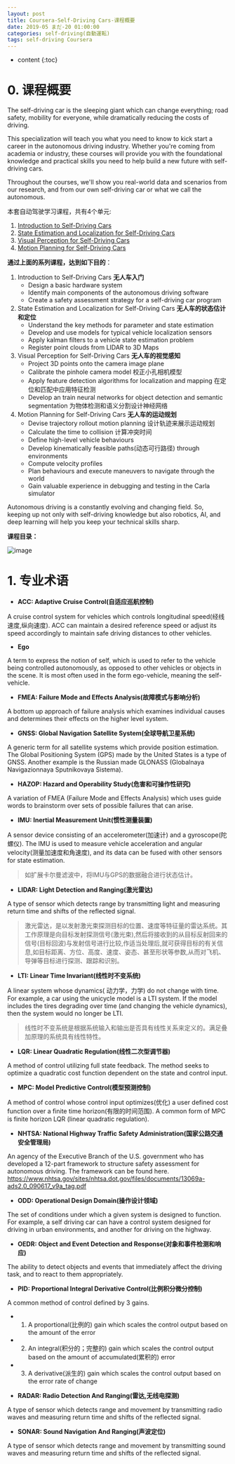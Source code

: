 ```yaml
---
layout: post
title: Coursera-Self-Driving Cars-课程概要
date: 2019-05 まだ-20 01:00:00
categories: self-driving(自動運転)
tags: self-driving Coursera
---
```

* content
{:toc}

# 0. 课程概要

The self-driving car is the sleeping giant which can change everything; road safety, mobility for everyone, while dramatically reducing the costs of driving. 

This specialization will teach you what you need to know to kick start a career in the autonomous driving industry. Whether you're coming from academia or industry, these courses will provide you with the foundational knowledge and practical skills you need to help build a new future with self-driving cars.

Throughout the courses, we'll show you real-world data and scenarios from our research, and from our own self-driving car or what we call the autonomous.

本套自动驾驶学习课程，共有4个单元:

1. [Introduction to Self-Driving Cars](https://www.coursera.org/learn/intro-self-driving-cars/home/welcome)
2. [State Estimation and Localization for Self-Driving Cars](https://www.coursera.org/learn/state-estimation-localization-self-driving-cars/home/welcome)
3. [Visual Perception for Self-Driving Cars](https://www.coursera.org/learn/visual-perception-self-driving-cars)
4. [Motion Planning for Self-Driving Cars](https://www.coursera.org/learn/motion-planning-self-driving-cars)

**通过上面的系列课程，达到如下目的**：

1. Introduction to Self-Driving Cars **无人车入门**
	- Design a basic hardware system
	- Identify main components of the autonomous driving software
	- Create a safety assessment strategy for a self-driving car program
2. State Estimation and Localization for Self-Driving Cars **无人车的状态估计和定位**
	- Understand the key methods for parameter and state estimation
	- Develop and use models for typical vehicle localization sensors
	- Apply kalman filters to a vehicle state estimation problem
	- Register point clouds from LIDAR to 3D Maps
3. Visual Perception for Self-Driving Cars **无人车的视觉感知**
	- Project 3D points onto the camera image plane
	- Calibrate the pinhole camera model 校正小孔相机模型
	- Apply feature detection algorithms for localization and mapping 在定位和匹配中应用特征检测
	- Develop an train neural networks for object detection and semantic segmentation 为物体检测和语义分割设计神经网络
4. Motion Planning for Self-Driving Cars **无人车的运动规划**
	- Devise trajectory rollout motion planning 设计轨迹来展示运动规划
	- Calculate the time to collision 计算冲突时间
	- Define high-level vehicle behaviours
	- Develop kinematically feasible paths(动态可行路径) through environments 
	- Compute velocity profiles
	- Plan behaviours and execute maneuvers to navigate through the world
	- Gain valuable experience in debugging and testing in the Carla simulator

Autonomous driving is a constantly evolving and changing field. So, keeping up not only with self-driving knowledge but also robotics, AI, and deep learning will help you keep your technical skills sharp. 

**课程目录：**

![image](https://user-images.githubusercontent.com/18595935/53847896-c7045c80-3ff5-11e9-9cc4-554ecedacf47.png)


# 1. 专业术语

- **ACC: Adaptive Cruise Control(自适应巡航控制)**

A cruise control system for vehicles which controls longitudinal speed(经线速度,纵向速度). ACC can maintain a desired reference speed or adjust its speed accordingly to maintain safe driving distances to other vehicles.

- **Ego**

A term to express the notion of self, which is used to refer to the vehicle being controlled autonomously, as opposed to other vehicles or objects in the scene. It is most often used in the form ego-vehicle, meaning the self-vehicle.

- **FMEA: Failure Mode and Effects Analysis(故障模式与影响分析)**

A bottom up approach of failure analysis which examines individual causes and determines their effects on the higher level system.

- **GNSS: Global Navigation Satellite System(全球导航卫星系统)**

A generic term for all satellite systems which provide position estimation. The Global Positioning System (GPS) made by the United States is a type of GNSS. Another example is the Russian made GLONASS (Globalnaya Navigazionnaya Sputnikovaya Sistema).

- **HAZOP: Hazard and Operability Study(危害和可操作性研究)**

A variation of FMEA (Failure Mode and Effects Analysis) which uses guide words to brainstorm over sets of possible failures that can arise.

- **IMU: Inertial Measurement Unit(惯性测量装置)**

A sensor device consisting of an accelerometer(加速计) and a gyroscope(陀螺仪). The IMU is used to measure vehicle acceleration and angular velocity(测量加速度和角速度), and its data can be fused with other sensors for state estimation.
> 如扩展卡尔曼滤波中，将IMU与GPS的数据融合进行状态估计。

- **LIDAR: Light Detection and Ranging(激光雷达)**

A type of sensor which detects range by transmitting light and measuring return time and shifts of the reflected signal.
> 激光雷达，是以发射激光束探测目标的位置、速度等特征量的雷达系统。其工作原理是向目标发射探测信号(激光束),然后将接收到的从目标反射回来的信号(目标回波)与发射信号进行比较,作适当处理后,就可获得目标的有关信息,如目标距离、方位、高度、速度、姿态、甚至形状等参数,从而对飞机、导弹等目标进行探测、跟踪和识别。

- **LTI: Linear Time Invariant(线性时不变系统)**

A linear system whose dynamics( 动力学，力学) do not change with time. For example, a car using the unicycle model is a LTI system. If the model includes the tires degrading over time (and changing the vehicle dynamics), then the system would no longer be LTI.
> 线性时不变系统是根据系统输入和输出是否具有线性关系来定义的。满足叠加原理的系统具有线性特性。

- **LQR: Linear Quadratic Regulation(线性二次型调节器)**

A method of control utilizing full state feedback. The method seeks to optimize a quadratic cost function dependent on the state and control input.

- **MPC: Model Predictive Control(模型预测控制)**

A method of control whose control input optimizes(优化) a user defined cost function over a finite time horizon(有限的时间范围). A common form of MPC is finite horizon LQR (linear quadratic regulation).

- **NHTSA: National Highway Traffic Safety Administration(国家公路交通安全管理局)**

An agency of the Executive Branch of the U.S. government who has developed a 12-part framework to structure safety assessment for autonomous driving. The framework can be found here. https://www.nhtsa.gov/sites/nhtsa.dot.gov/files/documents/13069a-ads2.0_090617_v9a_tag.pdf

- **ODD: Operational Design Domain(操作设计领域)**

The set of conditions under which a given system is designed to function. For example, a self driving car can have a control system designed for driving in urban environments, and another for driving on the highway.

- **OEDR: Object and Event Detection and Response(对象和事件检测和响应)**

The ability to detect objects and events that immediately affect the driving task, and to react to them appropriately.

- **PID: Proportional Integral Derivative Control(比例积分微分控制)**

A common method of control defined by 3 gains.
 - 1) A proportional(比例的) gain which scales the control output based on the amount of the error
 - 2) An integral(积分的；完整的) gain which scales the control output based on the amount of accumulated(累积的) error
 - 3) A derivative(派生的) gain which scales the control output based on the error rate of change


- **RADAR: Radio Detection And Ranging(雷达,无线电探测)**

A type of sensor which detects range and movement by transmitting radio waves and measuring return time and shifts of the reflected signal.

- **SONAR: Sound Navigation And Ranging(声波定位)**

A type of sensor which detects range and movement by transmitting sound waves and measuring return time and shifts of the reflected signal.

